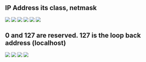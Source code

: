 IP Address its class, netmask
-------------------------------
<img src="https://user-images.githubusercontent.com/84318379/230593586-08139c4a-aa72-43be-aa85-5cc5836d8dc2.png">
<img src="https://user-images.githubusercontent.com/84318379/230594986-e101f362-12b8-41cb-9751-8da7b21ad28e.png">
<img src="https://user-images.githubusercontent.com/84318379/230592821-1ad1b0f2-f1de-4701-affc-a05882bc04b9.png">
<img src="https://user-images.githubusercontent.com/84318379/230593815-5526fae3-1bad-41f5-bbdc-2464b3b9eecd.png">
<img src="https://user-images.githubusercontent.com/84318379/230592990-ec633e72-5cd6-4412-8ba1-6cf7acf7d506.png">
<img src="https://user-images.githubusercontent.com/84318379/230593521-ad4f9662-703c-4f71-abab-6441508284ba.png">

0 and 127 are reserved. 127 is the loop back address (localhost)
-----------------------------------
<img src="https://user-images.githubusercontent.com/84318379/230598393-ec58b50e-405e-4796-946b-c521e68cc369.png">
<img src="https://user-images.githubusercontent.com/84318379/230598317-27c0c44c-bf03-41e4-9395-509e7804a948.png">
<img src="https://user-images.githubusercontent.com/84318379/230598243-dda0ac93-5885-4d9a-804f-ee100a836451.png">
<img src="https://user-images.githubusercontent.com/84318379/230599220-da238c59-a7fd-41f1-8573-7281707dbd9c.png">
